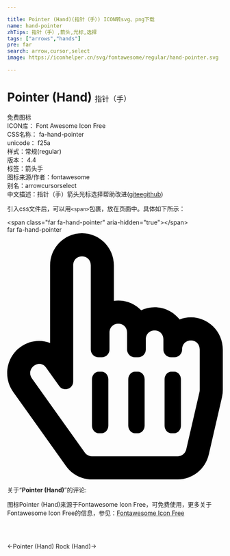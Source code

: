 ```yaml
---

title: Pointer (Hand)(指针（手）) ICON转svg、png下载
name: hand-pointer
zhTips: 指针（手）,箭头,光标,选择
tags: ["arrows","hands"]
pre: far
search: arrow,cursor,select
image: https://iconhelper.cn/svg/fontawesome/regular/hand-pointer.svg

---
```


# Pointer (Hand)  <small style="font-size: 60%;font-weight: 100">指针（手）</small>


<div class="detail-page">
<p>
<span><span class="badge-success badge">免费图标</span> </span>
<br/>
<span>
ICON库：
<span class="badge-secondary badge">Font Awesome Icon Free</span> 
</span>
<br/>
<span>
CSS名称：
<span class="badge-secondary badge">fa-hand-pointer</span> 
</span>
<br/>
<span>
unicode：
<span class="badge-secondary badge">f25a</span> 
<copy-btn content='f25a' btn-title=""></copy-btn>
<copy-btn :content='String.fromCodePoint(parseInt("f25a", 16))' btn-title="复制U"></copy-btn>
</span><br/><span>样式：<span class="badge-light badge">常规(regular)</span></span>
<br/>
<span>
版本：
<span class="badge-secondary badge">4.4</span> 
</span><br/><span>标签：<span class="badge-light badge"><router-link to="/tags/arrows.html">箭头</router-link></span><span class="badge-light badge"><router-link to="/tags/hands.html">手</router-link></span></span>
<br/>
<span>图标来源/作者：<span class="badge-light badge">fontawesome</span></span> 
<br/>
<span>别名：<span class="badge-light badge">arrow</span><span class="badge-light badge">cursor</span><span class="badge-light badge">select</span></span><br/><span class="zh-detail">中文描述：<span class="badge-primary badge">指针（手）</span><span class="badge-primary badge">箭头</span><span class="badge-primary badge">光标</span><span class="badge-primary badge">选择</span><span class="help-link"><span>帮助改进</span>(<a href="https://gitee.com/liuwave/icon-helper/edit/master/json/fontawesome/regular/hand-pointer.json" target="_blank" rel="noopener noreferrer">gitee</a><a href="https://github.com/liuwave/icon-helper/edit/master/json/fontawesome/regular/hand-pointer.json" target="_blank" rel="noopener noreferrer">github</a></span>)</span><br/>
</p>
</div>
<div class="alert alert-dark">
  <i class="far fa-hand-pointer fa-xs"></i>
  <i class="far fa-hand-pointer fa-sm"></i>
  <i class="far fa-hand-pointer fa-lg"></i>
  <i class="far fa-hand-pointer fa-2x"></i>
  <i class="far fa-hand-pointer fa-3x"></i>
  <i class="far fa-hand-pointer fa-5x"></i>
  <i class="far fa-hand-pointer fa-7x"></i>
</div>
<div>
  <p>引入css文件后，可以用<code>&lt;span&gt;</code>包裹，放在页面中。具体如下所示：    
  </p>
  <div class="alert alert-primary" style="font-size: 14px">
    &lt;span class="far fa-hand-pointer" aria-hidden="true"&gt;&lt;/span&gt;
    <copy-btn content='<span class="far fa-hand-pointer" aria-hidden="true"></span>'></copy-btn>
  </div>
  <div class="alert alert-secondary">
    <i class="far fa-hand-pointer"
    style="font-size: 24px"
    aria-hidden="true"></i> far fa-hand-pointer
    <copy-btn content="far fa-hand-pointer" btn-title="复制图标名称"></copy-btn>
  </div>
</div>
<div id="svg" class="svg-wrap">
<svg xmlns="http://www.w3.org/2000/svg" viewBox="0 0 448 512"><path d="M358.182 179.361c-19.493-24.768-52.679-31.945-79.872-19.098-15.127-15.687-36.182-22.487-56.595-19.629V67c0-36.944-29.736-67-66.286-67S89.143 30.056 89.143 67v161.129c-19.909-7.41-43.272-5.094-62.083 8.872-29.355 21.795-35.793 63.333-14.55 93.152l109.699 154.001C134.632 501.59 154.741 512 176 512h178.286c30.802 0 57.574-21.5 64.557-51.797l27.429-118.999A67.873 67.873 0 0 0 448 326v-84c0-46.844-46.625-79.273-89.818-62.639zM80.985 279.697l27.126 38.079c8.995 12.626 29.031 6.287 29.031-9.283V67c0-25.12 36.571-25.16 36.571 0v175c0 8.836 7.163 16 16 16h6.857c8.837 0 16-7.164 16-16v-35c0-25.12 36.571-25.16 36.571 0v35c0 8.836 7.163 16 16 16H272c8.837 0 16-7.164 16-16v-21c0-25.12 36.571-25.16 36.571 0v21c0 8.836 7.163 16 16 16h6.857c8.837 0 16-7.164 16-16 0-25.121 36.571-25.16 36.571 0v84c0 1.488-.169 2.977-.502 4.423l-27.43 119.001c-1.978 8.582-9.29 14.576-17.782 14.576H176c-5.769 0-11.263-2.878-14.697-7.697l-109.712-154c-14.406-20.223 14.994-42.818 29.394-22.606zM176.143 400v-96c0-8.837 6.268-16 14-16h6c7.732 0 14 7.163 14 16v96c0 8.837-6.268 16-14 16h-6c-7.733 0-14-7.163-14-16zm75.428 0v-96c0-8.837 6.268-16 14-16h6c7.732 0 14 7.163 14 16v96c0 8.837-6.268 16-14 16h-6c-7.732 0-14-7.163-14-16zM327 400v-96c0-8.837 6.268-16 14-16h6c7.732 0 14 7.163 14 16v96c0 8.837-6.268 16-14 16h-6c-7.732 0-14-7.163-14-16z"/></svg>
</div>
<detail full-name='fa-hand-pointer'></detail>
<div class="icon-detail__container">
<p>关于“<b>Pointer (Hand)</b>”的评论:</p>
</div>
<Vssue title="关于“Pointer (Hand)”的评论" />    
<div><p>图标Pointer (Hand)来源于Fontawesome Icon Free，可免费使用，更多关于  Fontawesome Icon Free的信息，参见：<a target="_blank" href="https://iconhelper.cn/fontawesome.html">Fontawesome Icon Free</a>
</p></div>

<div style="padding:2rem 0 " class="page-nav"><p class="inner"><span class="prev">←<router-link to="/icon/solid/hand-pointer.html">Pointer (Hand)</router-link></span> <span class="next"><router-link to="/icon/solid/hand-rock.html">Rock (Hand)</router-link>→</span></p></div>
